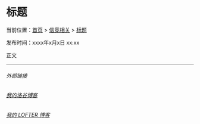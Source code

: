# 标题

当前位置：[首页](index.md) > [信竞相关](oi.md) > [标题](oi-x.md)

发布时间：xxxx年x月x日 xx:xx

正文

---
###### 外部链接
###### [我的洛谷博客](https://muhyih.blog.luogu.org/)
###### [我的 LOFTER 博客](https://seven-celsius-sunny.lofter.com/)
